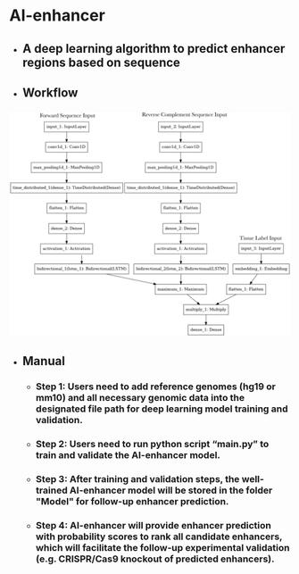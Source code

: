 # AI-enhancer
* ## A deep learning algorithm to predict enhancer regions based on sequence <h2> 
* ## Workflow <h3> 
![GitHub Logo](/images/Model_plot.png)
* ## Manual <h3> 
  * ### Step 1: Users need to add reference genomes (hg19 or mm10) and all necessary genomic data into the designated file path for deep learning model training and validation. <h4> 
  * ### Step 2: Users need to run python script “main.py” to train and validate the AI-enhancer model. <h4>
  * ### Step 3: After training and validation steps, the well-trained AI-enhancer model will be stored in the folder "Model" for follow-up enhancer prediction. <h3>
  * ### Step 4: AI-enhancer will provide enhancer prediction with probability scores to rank all candidate enhancers, which will facilitate the follow-up experimental validation (e.g. CRISPR/Cas9 knockout of predicted enhancers). <h4>
